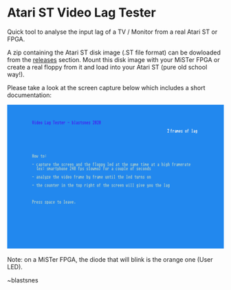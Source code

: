 # Atari ST Video Lag Tester
Quick tool to analyse the input lag of a TV / Monitor from a real Atari ST or FPGA.

A zip containing the Atari ST disk image (.ST file format) can be dowloaded from the [releases](https://github.com/blastsnes/AtariST_TVLagTester/releases/tag/v1.0) section.
Mount this disk image with your MiSTer FPGA or create a real floppy from it and load into your Atari ST (pure old school way!).

Please take a look at the screen capture below which includes a short documentation:

![Screen capture of Atari ST running the utility](https://raw.githubusercontent.com/blastsnes/AtariST_TVLagTester/master/doc/screen-capture.png)

Note: on a MiSTer FPGA, the diode that will blink is the orange one (User LED).

~blastsnes
